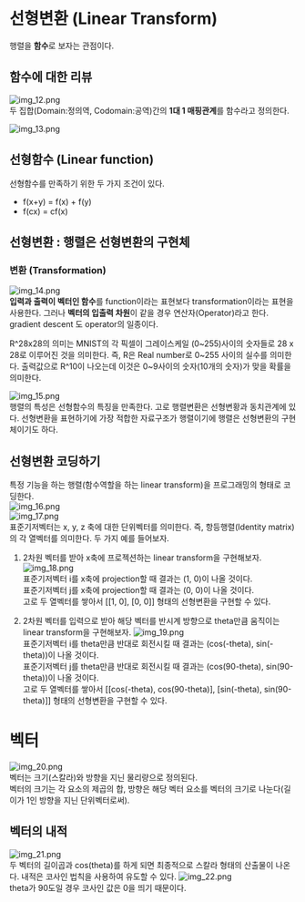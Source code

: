 # 선형변환 (Linear Transform)
행렬을 **함수**로 보자는 관점이다.  

## 함수에 대한 리뷰
![img_12.png](../images/img_12.png)  
두 집합(Domain:정의역, Codomain:공역)간의 **1대 1 매핑관계**를 함수라고 정의한다.  

![img_13.png](../images/img_13.png)  

## 선형함수 (Linear function)
선형함수를 만족하기 위한 두 가지 조건이 있다.
* f(x+y) = f(x) + f(y)
* f(cx) = cf(x)

## 선형변환 : 행렬은 선형변환의 구현체
### 변환 (Transformation)
![img_14.png](../images/img_14.png)  
**입력과 출력이 벡터인 함수**를 function이라는 표현보다 transformation이라는 표현을 사용한다. 
그러나 **벡터의 입출력 차원**이 같을 경우 연산자(Operator)라고 한다. gradient descent 도 operator의 일종이다.  

R^28x28의 의미는 MNIST의 각 픽셀이 그레이스케일 (0~255)사이의 숫자들로 28 x 28로 이루어진 것을 의미한다.
즉, R은 Real number로 0~255 사이의 실수를 의미한다. 출력값으로 R^10이 나오는데 이것은 0~9사이의 숫자(10개의 숫자)가 맞을 확률을 의미한다.  

![img_15.png](../images/img_15.png)  
행렬의 특성은 선형함수의 특징을 만족한다. 고로 행렬변환은 선형변황과 동치관계에 있다. 선형변환을 표현하기에 가장 적합한 자료구조가 행렬이기에 
행렬은 선형변환의 구현체이기도 하다.

## 선형변환 코딩하기
특정 기능을 하는 행렬(함수역할을 하는 linear transform)을 프로그래밍의 형태로 코딩한다.  
![img_16.png](../images/img_16.png)  
![img_17.png](../images/img_17.png)  
표준기저벡터는 x, y, z 축에 대한 단위벡터를 의미한다. 즉, 항등행렬(Identity matrix)의
각 열벡터를 의미한다. 두 가지 예를 들어보자.  

1. 2차원 벡터를 받아 x축에 프로젝션하는 linear transform을 구현해보자.
![img_18.png](../images/img_18.png)  
표준기저벡터 i를 x축에 projection할 때 결과는 (1, 0)이 나올 것이다.  
표준기저벡터 j를 x축에 projection할 때 결과는 (0, 0)이 나올 것이다.  
고로 두 열벡터를 쌓아서 [[1, 0], [0, 0]] 형태의 선형변환을 구현할 수 있다.  
   

2. 2차원 벡터를 입력으로 받아 해당 벡터를 반시계 방향으로 theta만큼 움직이는 linear transform을 구현해보자.
![img_19.png](../images/img_19.png)  
표준기저벡터 i를 theta만큼 반대로 회전시킬 때 결과는 (cos(-theta), sin(-theta))이 나올 것이다.  
표준기저벡터 j를 theta만큼 반대로 회전시킬 때 결과는 (cos(90-theta), sin(90-theta))이 나올 것이다.  
고로 두 열벡터를 쌓아서 [[cos(-theta), cos(90-theta)], [sin(-theta), sin(90-theta)]] 형태의 선형변환을 구현할 수 있다.  
   
# 벡터
![img_20.png](../images/img_20.png)  
벡터는 크기(스칼라)와 방향을 지닌 물리량으로 정의된다.  
벡터의 크기는 각 요소의 제곱의 합, 방향은 해당 벡터 요소를 벡터의 크기로 나눈다(길이가 1인 방향을 지닌 단위벡터로써).  

## 벡터의 내적
![img_21.png](../images/img_21.png)  
두 벡터의 길이곱과 cos(theta)를 하게 되면 최종적으로 스칼라 형태의 산출물이 나온다. 내적은 코사인 법칙을 사용하여 유도할 수 있다.
![img_22.png](../images/img_22.png)  
theta가 90도일 경우 코사인 값은 0을 띄기 때문이다.